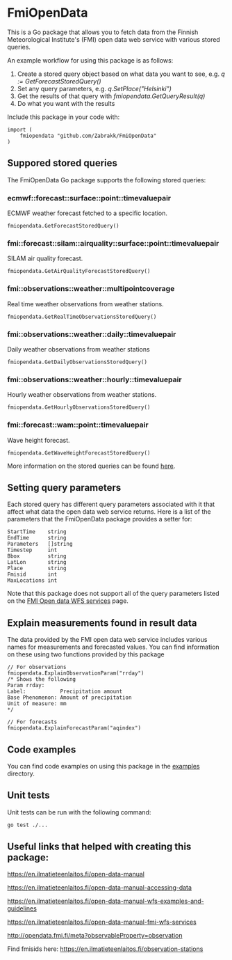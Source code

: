 # FmiOpenData

This is a Go package that allows you to fetch data from the Finnish Meteorological Institute's (FMI) open data web service with various stored queries.

An example workflow for using this package is as follows:
1. Create a stored query object based on what data you want to see, e.g. *q := GetForecastStoredQuery()*
2. Set any query parameters, e.g. *q.SetPlace("Helsinki")*
3. Get the results of that query with *fmiopendata.GetQueryResult(q)*
4. Do what you want with the results

Include this package in your code with:
```golang
import (
	fmiopendata "github.com/Zabrakk/FmiOpenData"
)
```

## Suppored stored queries
The FmiOpenData Go package supports the following stored queries:

### ecmwf::forecast::surface::point::timevaluepair
ECMWF weather forecast fetched to a specific location.
```golang
fmiopendata.GetForecastStoredQuery()
```

### fmi::forecast::silam::airquality::surface::point::timevaluepair
SILAM air quality forecast.
```golang
fmiopendata.GetAirQualityForecastStoredQuery()
```

### fmi::observations::weather::multipointcoverage
Real time weather observations from weather stations.
```golang
fmiopendata.GetRealTimeObservationsStoredQuery()
```

### fmi::observations::weather::daily::timevaluepair
Daily weather observations from weather stations
```golang
fmiopendata.GetDailyObservationsStoredQuery()
```

### fmi::observations::weather::hourly::timevaluepair
Hourly weather observations from weather stations.
```golang
fmiopendata.GetHourlyObservationsStoredQuery()
```

### fmi::forecast::wam::point::timevaluepair
Wave height forecast.
```golang
fmiopendata.GetWaveHeightForecastStoredQuery()
```

More information on the stored queries can be found [here](https://en.ilmatieteenlaitos.fi/open-data-manual-fmi-wfs-services).

## Setting query parameters
Each stored query has different query parameters associated with it that affect what data the open data web service returns. Here is a list of the parameters that the FmiOpenData package provides a setter for:
```golang
StartTime	 string
EndTime		 string
Parameters	 []string
Timestep	 int
Bbox		 string
LatLon		 string
Place 		 string
Fmisid 		 int
MaxLocations int
```
Note that this package does not support all of the query parameters listed on the [FMI Open data WFS services](https://en.ilmatieteenlaitos.fi/open-data-manual-fmi-wfs-services) page.

## Explain measurements found in result data
The data provided by the FMI open data web service includes various names for measurements and forecasted values. You can find information on these using two functions provided by this package
```golang
// For observations
fmiopendata.ExplainObservationParam("rrday")
/* Shows the following
Param rrday:
Label:           Precipitation amount
Base Phenomenon: Amount of precipitation
Unit of measure: mm
*/

// For forecasts
fmiopendata.ExplainForecastParam("aqindex")
```

## Code examples
You can find code examples on using this package in the [examples](examples) directory.

## Unit tests
Unit tests can be run with the following command:
```bash
go test ./...
```

## Useful links that helped with creating this package:

https://en.ilmatieteenlaitos.fi/open-data-manual

https://en.ilmatieteenlaitos.fi/open-data-manual-accessing-data

https://en.ilmatieteenlaitos.fi/open-data-manual-wfs-examples-and-guidelines

https://en.ilmatieteenlaitos.fi/open-data-manual-fmi-wfs-services

http://opendata.fmi.fi/meta?observableProperty=observation

Find fmisids here:
https://en.ilmatieteenlaitos.fi/observation-stations
